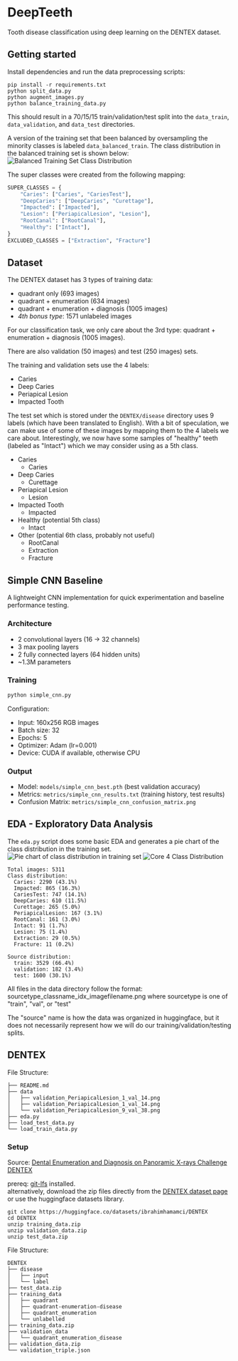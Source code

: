 # DeepTeeth

Tooth disease classification using deep learning on the DENTEX dataset.

## Getting started
Install dependencies and run the data preprocessing scripts:

```
pip install -r requirements.txt
python split_data.py 
python augment_images.py 
python balance_training_data.py 
```

This should result in a 70/15/15 train/validation/test split into the `data_train`, `data_validation`, and `data_test` directories.  

A version of the training set that been balanced by oversampling the minority classes is labeled `data_balanced_train`. The class distribution in the balanced training set is shown below:
![Balanced Training Set Class Distribution](figures/balanced_training_super_class_distribution.png)

The super classes were created from the following mapping:
```python
SUPER_CLASSES = {
    "Caries": ["Caries", "CariesTest"],
    "DeepCaries": ["DeepCaries", "Curettage"],
    "Impacted": ["Impacted"],
    "Lesion": ["PeriapicalLesion", "Lesion"],
    "RootCanal": ["RootCanal"],
    "Healthy": ["Intact"],
}
EXCLUDED_CLASSES = ["Extraction", "Fracture"]
```

## Dataset

The DENTEX dataset has 3 types of training data:
- quadrant only (693 images)
- quadrant + enumeration (634 images)
- quadrant + enumeration + diagnosis (1005 images)
- *4th bonus type*: 1571 unlabeled images

For our classification task, we only care about the 3rd type: quadrant + enumeration + diagnosis (1005 images).

There are also validation (50 images) and test (250 images) sets. 

The training and validation sets use the 4 labels:
- Caries
- Deep Caries
- Periapical Lesion
- Impacted Tooth

<!-- core_map = {
    "Caries": ["Caries", "Curettage"],
    "Deep Caries": ["Curettage"],
    "Periapical Lesion": ["RootCanal"],
    "Impacted": ["Impacted"],
} -->

The test set which is stored under the `DENTEX/disease` directory uses 9 labels (which have been translated to English). With a bit of speculation, we can make use of some of these images by mapping them to the 4 labels we care about. Interestingly, we now have some samples of "healthy" teeth (labeled as "Intact") which we may consider using as a 5th class.
- Caries
    - Caries
- Deep Caries
    - Curettage
- Periapical Lesion
    - Lesion
- Impacted Tooth
    - Impacted
- Healthy (potential 5th class)
    - Intact
- Other (potential 6th class, probably not useful)
    - RootCanal
    - Extraction
    - Fracture

## Simple CNN Baseline

A lightweight CNN implementation for quick experimentation and baseline performance testing.

### Architecture
- 2 convolutional layers (16 → 32 channels)
- 3 max pooling layers
- 2 fully connected layers (64 hidden units)
- ~1.3M parameters

### Training
```bash
python simple_cnn.py
```

Configuration:
- Input: 160x256 RGB images
- Batch size: 32
- Epochs: 5
- Optimizer: Adam (lr=0.001)
- Device: CUDA if available, otherwise CPU

### Output
- Model: `models/simple_cnn_best.pth` (best validation accuracy)
- Metrics: `metrics/simple_cnn_results.txt` (training history, test results)
- Confusion Matrix: `metrics/simple_cnn_confusion_matrix.png`

## EDA - Exploratory Data Analysis
The `eda.py` script does some basic EDA and generates a pie chart of the class distribution in the training set.
![Pie chart of class distribution in training set](figures/class_distribution.png)
![Core 4 Class Distribution](figures/core4_class_distribution.png)
```
Total images: 5311
Class distribution:
  Caries: 2290 (43.1%)
  Impacted: 865 (16.3%)
  CariesTest: 747 (14.1%)
  DeepCaries: 610 (11.5%)
  Curettage: 265 (5.0%)
  PeriapicalLesion: 167 (3.1%)
  RootCanal: 161 (3.0%)
  Intact: 91 (1.7%)
  Lesion: 75 (1.4%)
  Extraction: 29 (0.5%)
  Fracture: 11 (0.2%)

Source distribution:
  train: 3529 (66.4%)
  validation: 182 (3.4%)
  test: 1600 (30.1%)
```


All files in the data directory follow the format:
sourcetype_classname_idx_imagefilename.png
where sourcetype is one of "train", "val", or "test"

The "source" name is how the data was organized in huggingface, but it does not necessarily represent how we will do our training/validation/testing splits.


## DENTEX 
File Structure:
```
├── README.md
├── data
│   ├── validation_PeriapicalLesion_1_val_14.png
│   ├── validation_PeriapicalLesion_1_val_14.png
│   └── validation_PeriapicalLesion_9_val_38.png
├── eda.py
├── load_test_data.py
└── load_train_data.py
```


### Setup

Source: [Dental Enumeration and Diagnosis on Panoramic X-rays Challenge DENTEX](https://huggingface.co/datasets/ibrahimhamamci/DENTEX)

prereq: [git-lfs](https://git-lfs.com/) installed.  
alternatively, download the zip files directly from the [DENTEX dataset page](https://huggingface.co/datasets/ibrahimhamamci/DENTEX) or use the huggingface datasets library.

```
git clone https://huggingface.co/datasets/ibrahimhamamci/DENTEX
cd DENTEX
unzip training_data.zip
unzip validation_data.zip
unzip test_data.zip
```

File Structure:
```
DENTEX
├── disease
│   ├── input
│   └── label
├── test_data.zip
├── training_data
│   ├── quadrant
│   ├── quadrant-enumeration-disease
│   ├── quadrant_enumeration
│   └── unlabelled
├── training_data.zip
├── validation_data
│   └── quadrant_enumeration_disease
├── validation_data.zip
└── validation_triple.json
```